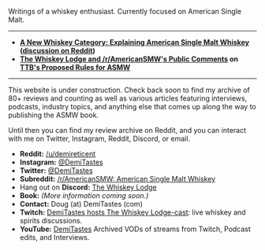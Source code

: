 Writings of a whiskey enthusiast. Currently focused on American Single Malt.

---

* **[A New Whiskey Category: Explaining American Single Malt Whiskey][asmw-article] ([discussion on Reddit][asmw-article-r-bourbon])**
* **[The Whiskey Lodge and /r/AmericanSMW's Public Comments][asmw-comments] on [TTB's Proposed Rules for ASMW][asmw-ttb-nprm]**

[asmw-article]: https://medium.com/@demitastes/a-new-whiskey-category-explaining-american-single-malt-whiskey-8aafdeb2011e
[asmw-article-r-bourbon]: https://www.reddit.com/r/bourbon/comments/xj5av3/a_new_whiskey_category_explaining_american_single/
[asmw-ttb-nprm]: https://www.federalregister.gov/documents/2022/07/29/2022-16244/proposed-addition-of-american-single-malt-whisky-to-the-standards-of-identity-for-distilled-spirits
[asmw-comments]: https://www.regulations.gov/comment/TTB-2022-0007-0156

---

This website is under construction.
Check back soon to find my archive of 80+ reviews and counting
as well as various articles featuring interviews, podcasts, industry topics,
and anything else that comes up along the way to publishing the ASMW book.

Until then you can find my review archive on Reddit, and you can interact with me
on Twitter, Instagram, Reddit, Discord, or email.

* **Reddit:** [/u/demireticent](https://reddit.com/u/demireticent)
* **Instagram:** [@DemiTastes](https://www.instagram.com/demitastes)
* **Twitter:** [@DemiTastes](https://twitter.com/DemiTastes)
* **Subreddit:** [/r/AmericanSMW: American Single Malt Whiskey](https://reddit.com/r/AmericanSMW)
* Hang out on **Discord:** [The Whiskey Lodge](https://discord.gg/KQGkBmtzPT)
* **Book:** _(More information coming soon.)_
* **Contact:** Doug (at) DemiTastes (com)
* **Twitch:** [DemiTastes hosts The Whiskey Lodge-cast](https://twitch.tv/demitastes): live whiskey and spirits discussions.
* **YouTube:** [DemiTastes](https://youtube.com/@demitasteswhiskey) Archived VODs of streams from Twitch, Podcast edits, and Interviews.
